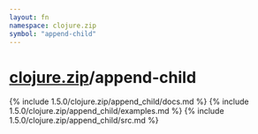 ```yaml
---
layout: fn
namespace: clojure.zip
symbol: "append-child"
---
```


# [clojure.zip](../)/append-child

{% include 1.5.0/clojure.zip/append_child/docs.md %}
{% include 1.5.0/clojure.zip/append_child/examples.md %}
{% include 1.5.0/clojure.zip/append_child/src.md %}

